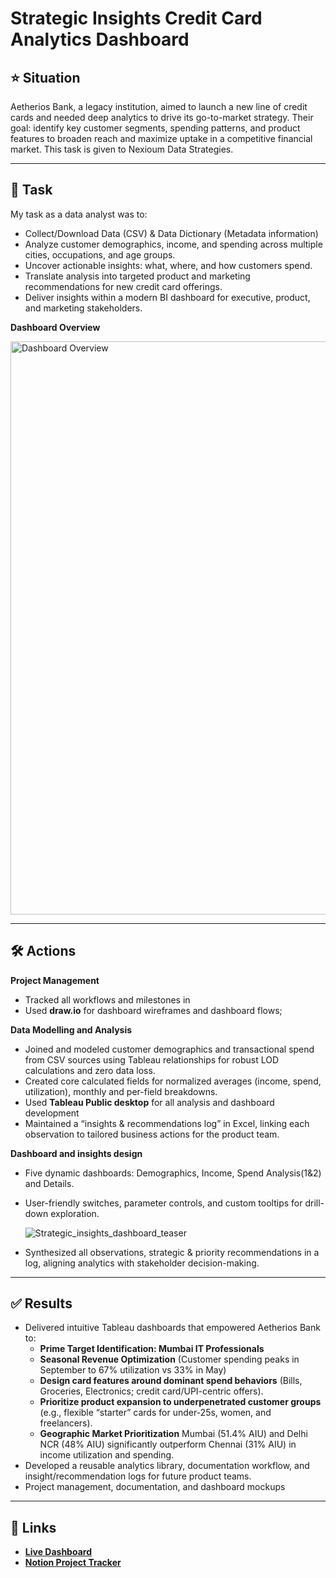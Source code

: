 # Strategic Insights Credit Card Analytics Dashboard

## ⭐️ Situation
Aetherios Bank, a legacy institution, aimed to launch a new line of credit cards and needed deep analytics to drive its go-to-market strategy. Their goal: identify key customer segments, spending patterns, and product features to broaden reach and maximize uptake in a competitive financial market. This task is given to Nexioum Data Strategies.

---

## 🎯 Task
My task as a data analyst was to:
*  Collect/Download Data (CSV) & Data Dictionary (Metadata information)
*  Analyze customer demographics, income, and spending across multiple cities, occupations, and age groups.
*  Uncover actionable insights: what, where, and how customers spend.
*  Translate analysis into targeted product and marketing recommendations for new credit card offerings.
*  Deliver insights within a modern BI dashboard for executive, product, and marketing stakeholders.

**Dashboard Overview**

<img width="1522" height="917" alt="Dashboard Overview" src="https://github.com/user-attachments/assets/285dad94-4e3e-4b37-8b8a-0379d30bf576" />

---

## 🛠️ Actions
**Project Management**
*  Tracked all workflows and milestones in 
*  Used **draw.io** for dashboard wireframes and dashboard flows;

**Data Modelling and Analysis**
*  Joined and modeled customer demographics and transactional spend from CSV sources using Tableau relationships for robust LOD calculations and zero data loss.
*  Created core calculated fields for normalized averages (income, spend, utilization), monthly and per-field breakdowns.
*  Used **Tableau Public desktop** for all analysis and dashboard development
*  Maintained a “insights & recommendations log” in Excel, linking each observation to tailored business actions for the product team.

**Dashboard and insights design**
*  Five dynamic dashboards: Demographics, Income, Spend Analysis(1&2) and Details.
*  User-friendly switches, parameter controls, and custom tooltips for drill-down exploration.

   ![Strategic_insights_dashboard_teaser](https://github.com/user-attachments/assets/3d08c2e5-6c9c-400b-9d34-840d345b0fc2)

*  Synthesized all observations, strategic & priority recommendations in a log, aligning analytics with stakeholder decision-making.

---

## ✅ Results
*  Delivered intuitive Tableau dashboards that empowered Aetherios Bank to:
    *  **Prime Target Identification: Mumbai IT Professionals**
    *  **Seasonal Revenue Optimization** (Customer spending peaks in September to 67% utilization vs 33% in May)
    *  **Design card features around dominant spend behaviors** (Bills, Groceries, Electronics; credit card/UPI-centric offers).
    *  **Prioritize product expansion to underpenetrated customer groups** (e.g., flexible “starter” cards for under-25s, women, and freelancers).
    *  **Geographic Market Prioritization** Mumbai (51.4% AIU) and Delhi NCR (48% AIU) significantly outperform Chennai (31% AIU) in income utilization and spending.
*  Developed a reusable analytics library, documentation workflow, and insight/recommendation logs for future product teams.
*  Project management, documentation, and dashboard mockups

---

## 🔗 Links
*   **[Live Dashboard](https://www.novypro.com/project/strategic-insights-credit-card-analytics-dashboard)**
*  **[Notion Project Tracker](https://www.notion.so/Strategic-Insights-Dashboard-Banking-2413e2a3100580369b86fbc24cd9de11?source=copy_link)**
